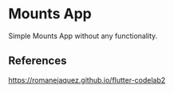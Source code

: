 # Mounts App

Simple Mounts App without any functionality.

## References

https://romanejaquez.github.io/flutter-codelab2
